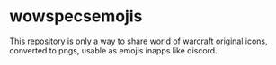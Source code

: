 # wowspecsemojis
This repository is only a way to share world of warcraft original icons, converted to pngs, usable as emojis inapps like discord.
